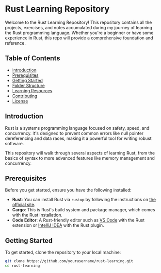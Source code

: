 # Rust Learning Repository

Welcome to the Rust Learning Repository! This repository contains all the projects, exercises, and notes accumulated during my journey of learning the Rust programming language. Whether you're a beginner or have some experience in Rust, this repo will provide a comprehensive foundation and reference.

## Table of Contents

- [Introduction](#introduction)
- [Prerequisites](#prerequisites)
- [Getting Started](#getting-started)
- [Folder Structure](#folder-structure)
- [Learning Resources](#learning-resources)
- [Contributing](#contributing)
- [License](#license)

## Introduction

Rust is a systems programming language focused on safety, speed, and concurrency. It's designed to prevent common errors like null pointer dereferencing and data races, making it a powerful tool for writing robust software.

This repository will walk through several aspects of learning Rust, from the basics of syntax to more advanced features like memory management and concurrency.

## Prerequisites

Before you get started, ensure you have the following installed:

- **Rust**: You can install Rust via `rustup` by following the instructions on [the official site](https://www.rust-lang.org/learn/get-started).
- **Cargo**: This is Rust's build system and package manager, which comes with the Rust installation.
- **Code Editor**: A Rust-friendly editor such as [VS Code](https://code.visualstudio.com/) with the Rust extension or [IntelliJ IDEA](https://www.jetbrains.com/idea/) with the Rust plugin.

## Getting Started

To get started, clone the repository to your local machine:

```bash
git clone https://github.com/yourusername/rust-learning.git
cd rust-learning
